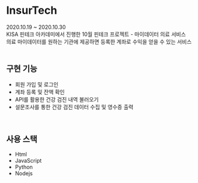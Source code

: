# InsurTech
2020.10.19 ~ 2020.10.30<br>
KISA 핀테크 아카데미에서 진행한 10월 핀테크 프로젝트 - 마이데이터 의료 서비스<br>
의료 마이데이터를 원하는 기관에 제공하면 등록한 계좌로 수익을 얻을 수 있는 서비스
<br><br>

## 구현 기능
- 회원 가입 및 로그인
- 계좌 등록 및 잔액 확인
- API를 활용한 건강 검진 내역 불러오기
- 설문조사를 통한 건강 검진 데이터 수집 및 영수증 출력
<br>

## 사용 스택
- Html
- JavaScript
- Python
- Nodejs
